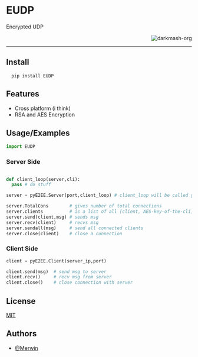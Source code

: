 # EUDP

Encrypted UDP

<p align="right"> <img src="https://komarev.com/ghpvc/?username=merwin-eudp&label=Project%20views&color=0e75b6&style=flat" alt="darkmash-org" /> </p>

<hr>

## Install

      pip install EUDP
      
      
## Features

- Cross platform (i think)
- RSA and AES Encryption


## Usage/Examples

```python
import EUDP

```


### Server Side
```python

def client_loop(server,cli):
  pass # do stuff

server = pyE2EE.Server(port,client_loop) # client_loop will be called giving args server-obj and client 

server.TotalCons        # gives number of total connections
server.clients          # is a list of all [client, AES-key-of-the-cli]
server.send(client,msg) # sends msg
server.recv(client)     # recvs msg
server.sendall(msg)     # send all connected clients
server.close(client)    # close a connection
```

### Client Side
```python
client = pyE2EE.Client(server_ip,port) 

client.send(msg)  # send msg to server
client.recv()     # recv msg from server
client.close()    # close connection with server

```

## License

[MIT](https://choosealicense.com/licenses/mit/)


## Authors

- [@Merwin](https://www.github.com/mastercodermerwin)
